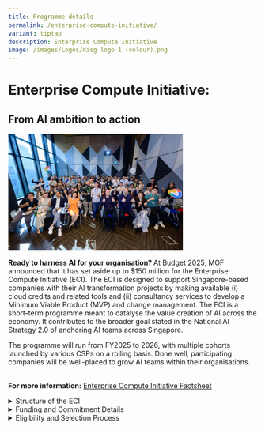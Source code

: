 ```yaml
---
title: Programme details
permalink: /enterprise-compute-initiative/
variant: tiptap
description: Enterprise Compute Initiative
image: /images/Logos/disg logo 1 (colour).png
---
```

<h1><strong>Enterprise Compute Initiative:</strong></h1>
<h2><strong>From AI ambition to action</strong></h2>
<p></p>
<div class="isomer-image-wrapper">
<img style="width: 70%;" height="auto" width="100%" alt="Photo of participants at Google's pilot AI Cloud Take Off" src="/images/JON_3246.jpg">
</div>
<p><strong>Ready to harness AI for your organisation? </strong>At Budget
2025, MOF announced that it has set aside up to $150 million for the Enterprise
Compute Initiative (ECI). The ECI is designed to support Singapore-based
companies with their AI transformation projects by making available (i)
cloud credits and related tools and (ii) consultancy services to develop
a Minimum Viable Product (MVP) and change management. The ECI is a short-term
programme meant to catalyse the value creation of AI across the economy.
It contributes to the broader goal stated in the National AI Strategy 2.0
of anchoring AI teams across Singapore.</p>
<p>The programme will run from FY2025 to 2026, with multiple cohorts launched
by various CSPs on a rolling basis. Done well, participating companies
will be well-placed to grow AI teams within their organisations.&nbsp;</p>
<p>
<br><strong>For more information:</strong>  <a href="/files/ECI_Factsheet__28_May_.pdf" rel="noopener nofollow" target="_blank">Enterprise Compute Initiative Factsheet</a>
</p>
<div data-type="detailGroup" class="isomer-accordion isomer-accordion-white">
<details class="isomer-details">
<summary>Structure of the ECI</summary>
<div data-type="detailsContent" class="isomer-details-content">
<p>Participating companies will partner Cloud Service Providers (CSPs) to
access cutting-edge AI tools, cloud credits, and related training needed
to develop a Minimum Viable Product (MVP).&nbsp;</p>
<p></p>
<p>Companies will be supported by select Consultant Partners who are familiar
with the CSPs’ cloud platforms, with Government supporting part of the
cost of consultancy services needed to create an MVP or conduct change
management.</p>
<div class="isomer-image-wrapper">
<img style="margin-left:0px;margin-top:0px;" height="362" width="482" src="https://lh7-rt.googleusercontent.com/docsz/AD_4nXc9ESbaTBHZM8vxnHc-kI56VGqISHSsmH87hhujb8-l_QF2klLLE7erJTfitGOzx4pifsK38HerwmWikf4j195_nndKlZ_9YHMvR-fQY2ojR6QOg9n9DQsI_nPfyOalx47x8Jp3TS9k0worMOGbJrM?key=a2Bi_VQaRFeIroPCbG1qNg">
</div>
<p></p>
</div>
</details>
<details class="isomer-details">
<summary>Funding and Commitment Details</summary>
<div data-type="detailsContent" class="isomer-details-content">
<p>Each participating company can receive up to S$555,000 of support in the
form of cloud compute credits and consulting services. This comprises two
components:</p>
<p></p>
<ol>
<li>
<p><strong>CSPs</strong> will provide access to cloud credits, training, and
AI tools. Details on the support packages and cloud resources offered by
each CSP can be found <a href="https://www.disg.gov.sg/cloud-service-providers/" rel="noopener nofollow" target="_blank">here</a>.
This component is fully funded by the CSPs.&nbsp;
<br>
</p>
</li>
<li>
<p><strong>Consulting partners/ System Integrators (SIs) </strong>will provide
services for AI strategy consulting, technical implementation, and process
redesign/change management. These services will be co-funded by government
(up to 70% support of S$150,000), with the remaining co-payment by participating
companies.&nbsp;</p>
</li>
</ol>
<p></p>
<p>The maximum consulting cost is capped at S$150,000. As such, Companies
are expected to commit 30% of the overall consulting cost, up to S$45,000.
Details on the co-funding component are as follows:</p>
<p></p>
<p></p>
<p></p>
<p></p>
</div>
</details>
<details class="isomer-details">
<summary>Eligibility and Selection Process</summary>
<div data-type="detailsContent" class="isomer-details-content">
<p></p>
</div>
</details>
</div>
<p></p>